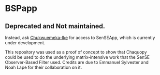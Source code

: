 # BSPapp

## Deprecated and Not maintained. 
Instead, ask [Chukwuemeka-Ike](https://github.com/Chukwuemeka-Ike) for access to SenSEApp, which is currently under development.

This repository was used as a proof of concept to show that Chaquopy could be used to do the underlying matrix-intensive work that 
the SenSE Observer-Based Filter used. Credits are due to Emmanuel Sylvester and Noah Lape for their collaboration on it.
